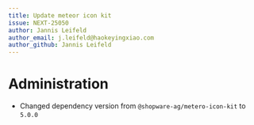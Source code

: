 ```yaml
---
title: Update meteor icon kit
issue: NEXT-25050
author: Jannis Leifeld
author_email: j.leifeld@haokeyingxiao.com
author_github: Jannis Leifeld
---
```

# Administration
* Changed dependency version from `@shopware-ag/metero-icon-kit` to `5.0.0`
